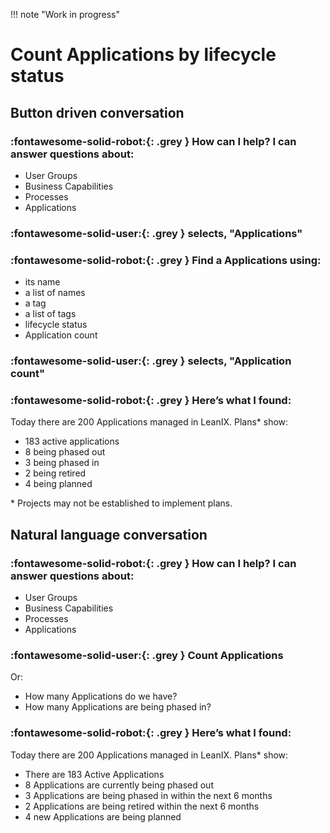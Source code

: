 !!! note "Work in progress"

# Count Applications by lifecycle status

## Button driven conversation 

### :fontawesome-solid-robot:{: .grey } How can I help? I can answer questions about:

- User Groups
- Business Capabilities
- Processes
- Applications

### :fontawesome-solid-user:{: .grey } selects, "Applications"

### :fontawesome-solid-robot:{: .grey } Find a Applications using:

- its name
- a list of names
- a tag
- a list of tags
- lifecycle status
- Application count

### :fontawesome-solid-user:{: .grey } selects, "Application count"


### :fontawesome-solid-robot:{: .grey } Here’s what I found:

Today there are 200 Applications managed in LeanIX. Plans* show:

- 183 active applications
- 8 being phased out
- 3 being phased in 
- 2 being retired 
- 4 being planned

\* Projects may not be established to implement plans. 

## Natural language conversation

### :fontawesome-solid-robot:{: .grey } How can I help? I can answer questions about:

- User Groups
- Business Capabilities
- Processes
- Applications

### :fontawesome-solid-user:{: .grey } Count Applications

Or:

- How many Applications do we have? 
- How many Applications are being phased in?

### :fontawesome-solid-robot:{: .grey } Here’s what I found:

Today there are 200 Applications managed in LeanIX. Plans* show:

- There are 183 Active Applications
- 8 Applications are currently being phased out
- 3 Applications are being phased in within the next 6 months
- 2 Applications are being retired within the next 6 months
- 4 new Applications are being planned
